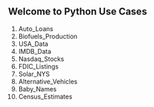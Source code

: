 ## Welcome to Python Use Cases

1. Auto_Loans
1. Biofuels_Production
1. USA_Data
1. IMDB_Data
1. Nasdaq_Stocks
1. FDIC_Listings
1. Solar_NYS
1. Alternative_Vehicles
1. Baby_Names
1. Census_Estimates
